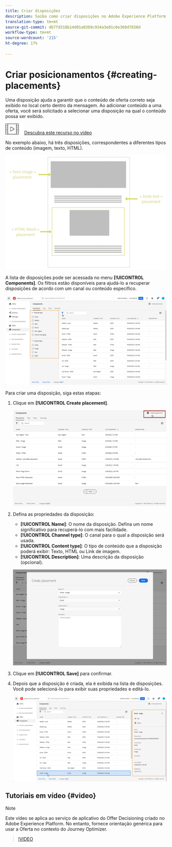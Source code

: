 ```yaml
---
title: Criar disposições
description: Saiba como criar disposições no Adobe Experience Platform.
translation-type: tm+mt
source-git-commit: db7fd318b14d01a0369c934a3e01c6e368d7658d
workflow-type: tm+mt
source-wordcount: '215'
ht-degree: 17%

---
```


# Criar posicionamentos {#creating-placements}

Uma disposição ajuda a garantir que o conteúdo de oferta correto seja exibido no local certo dentro da mensagem. Ao adicionar conteúdo a uma oferta, você será solicitado a selecionar uma disposição na qual o conteúdo possa ser exibido.

![](../../assets/do-not-localize/how-to-video.png) [Descubra este recurso no vídeo](#video)

No exemplo abaixo, há três disposições, correspondentes a diferentes tipos de conteúdo (imagem, texto, HTML).

![](../../assets/offers_placement_schema.png)

A lista de disposições pode ser acessada no menu **[!UICONTROL Components]**. Os filtros estão disponíveis para ajudá-lo a recuperar disposições de acordo com um canal ou conteúdo específico.

![](../../assets/placements_filter.png)

Para criar uma disposição, siga estas etapas:

1. Clique em **[!UICONTROL Create placement]**.

   ![](../../assets/offers_placement_creation.png)

1. Defina as propriedades da disposição:

   * **[!UICONTROL Name]**: O nome da disposição. Defina um nome significativo para recuperá-lo com mais facilidade.
   * **[!UICONTROL Channel type]**: O canal para o qual a disposição será usada.
   * **[!UICONTROL Content type]**: O tipo de conteúdo que a disposição poderá exibir: Texto, HTML ou Link de imagem.
   * **[!UICONTROL Description]**: Uma descrição da disposição (opcional).

   ![](../../assets/offers_placement_creation_properties.png)

1. Clique em **[!UICONTROL Save]** para confirmar.

1. Depois que a disposição é criada, ela é exibida na lista de disposições. Você pode selecioná-lo para exibir suas propriedades e editá-lo.

   ![](../../assets/placement_created.png)

## Tutoriais em vídeo {#video}

>[!NOTE]
>
>Este vídeo se aplica ao serviço de aplicativo do Offer Decisioning criado no Adobe Experience Platform. No entanto, fornece orientação genérica para usar a Oferta no contexto do Journey Optimizer.

>[!VIDEO](https://video.tv.adobe.com/v/329372?quality=12)
